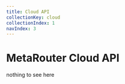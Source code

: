 ```yaml
---
title: Cloud API
collectionKey: cloud
collectionIndex: 1
navIndex: 3
---
```


# MetaRouter Cloud API

nothing to see here
